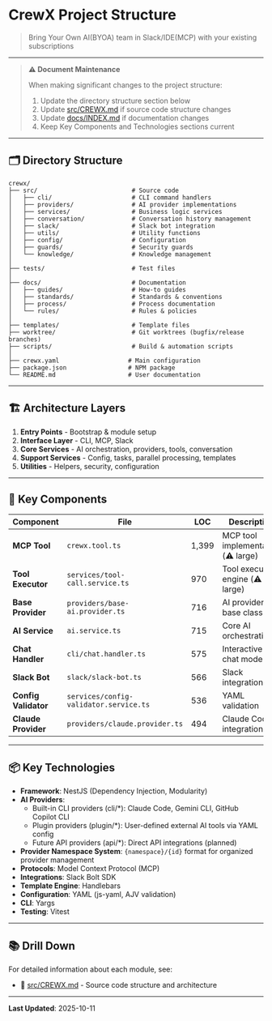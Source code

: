 # CrewX Project Structure

> Bring Your Own AI(BYOA) team in Slack/IDE(MCP) with your existing subscriptions

---

> **⚠️ Document Maintenance**
>
> When making significant changes to the project structure:
> 1. Update the directory structure section below
> 2. Update [src/CREWX.md](src/CREWX.md) if source code structure changes
> 3. Update [docs/INDEX.md](docs/INDEX.md) if documentation changes
> 4. Keep Key Components and Technologies sections current

---

## 🗂️ Directory Structure

```
crewx/
├── src/                          # Source code
│   ├── cli/                      # CLI command handlers
│   ├── providers/                # AI provider implementations
│   ├── services/                 # Business logic services
│   ├── conversation/             # Conversation history management
│   ├── slack/                    # Slack bot integration
│   ├── utils/                    # Utility functions
│   ├── config/                   # Configuration
│   ├── guards/                   # Security guards
│   └── knowledge/                # Knowledge management
│
├── tests/                        # Test files
│
├── docs/                         # Documentation
│   ├── guides/                   # How-to guides
│   ├── standards/                # Standards & conventions
│   ├── process/                  # Process documentation
│   └── rules/                    # Rules & policies
│
├── templates/                    # Template files
├── worktree/                     # Git worktrees (bugfix/release branches)
├── scripts/                      # Build & automation scripts
│
├── crewx.yaml                   # Main configuration
├── package.json                 # NPM package
└── README.md                    # User documentation
```

---

## 🏗️ Architecture Layers

1. **Entry Points** - Bootstrap & module setup
2. **Interface Layer** - CLI, MCP, Slack
3. **Core Services** - AI orchestration, providers, tools, conversation
4. **Support Services** - Config, tasks, parallel processing, templates
5. **Utilities** - Helpers, security, configuration

---

## 🔑 Key Components

| Component | File | LOC | Description |
|-----------|------|-----|-------------|
| **MCP Tool** | `crewx.tool.ts` | 1,399 | MCP tool implementation (⚠️ large) |
| **Tool Executor** | `services/tool-call.service.ts` | 970 | Tool execution engine (⚠️ large) |
| **Base Provider** | `providers/base-ai.provider.ts` | 716 | AI provider base class |
| **AI Service** | `ai.service.ts` | 715 | Core AI orchestration |
| **Chat Handler** | `cli/chat.handler.ts` | 575 | Interactive chat mode |
| **Slack Bot** | `slack/slack-bot.ts` | 566 | Slack integration |
| **Config Validator** | `services/config-validator.service.ts` | 536 | YAML validation |
| **Claude Provider** | `providers/claude.provider.ts` | 494 | Claude Code integration |

---

## 📦 Key Technologies

- **Framework**: NestJS (Dependency Injection, Modularity)
- **AI Providers**:
  - Built-in CLI providers (cli/*): Claude Code, Gemini CLI, GitHub Copilot CLI
  - Plugin providers (plugin/*): User-defined external AI tools via YAML config
  - Future API providers (api/*): Direct API integrations (planned)
- **Provider Namespace System**: `{namespace}/{id}` format for organized provider management
- **Protocols**: Model Context Protocol (MCP)
- **Integrations**: Slack Bolt SDK
- **Template Engine**: Handlebars
- **Configuration**: YAML (js-yaml, AJV validation)
- **CLI**: Yargs
- **Testing**: Vitest

---

## 📚 Drill Down

For detailed information about each module, see:

- 🔗 [src/CREWX.md](src/CREWX.md) - Source code structure and architecture

---

**Last Updated**: 2025-10-11

